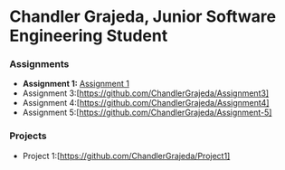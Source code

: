 # Chandler Grajeda, Junior Software Engineering Student

### Assignments 
- **Assignment 1:** [Assignment 1](./Assignments/Assignment_Html.pdf)
- Assignment 3:[https://github.com/ChandlerGrajeda/Assignment3]
- Assignment 4:[https://github.com/ChandlerGrajeda/Assignment4]
- Assignment 5:[https://github.com/ChandlerGrajeda/Assignment-5]
### Projects
- Project 1:[https://github.com/ChandlerGrajeda/Project1]